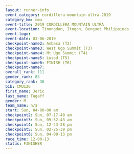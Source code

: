 ```yaml
---
layout: runner-info 
event_category: cordillera-mountain-ultra-2019 
category_km: cmu 
event-title: 2019 CORDILLERA MOUNTAIN ULTRA 
event-location: Tinongdan, Itogon, Benguet Philippines 
event-logo: 
event-date: 03-06-2019 
checkpoint-name2: Ambasa (T2) 
checkpoint-name3: West Ugo Summit (T3) 
checkpoint-name4: Mt Ugo Summit (T4) 
checkpoint-name5: Lusod (T5) 
checkpoint-name6: FINISH (T6) 
checkpoint-name7: 
overall_rank: 111
gender_rank: 85
category_rank: 36
bib: CMU126
first_name: Jeric
last_name: Tugaff
gender: M
team_name: n/a
start: Sun, 04-00-00 am
checkpoint2: Sun, 07-17-40 am
checkpoint3: Sun, 09-52-43 am
checkpoint4: Sun, 12-43-28 pm
checkpoint5: Sun, 02-25-39 pm
checkpoint6: Sun, 04-00-13 pm
race_time: 12-00-13
status: FINISHER
---
```

